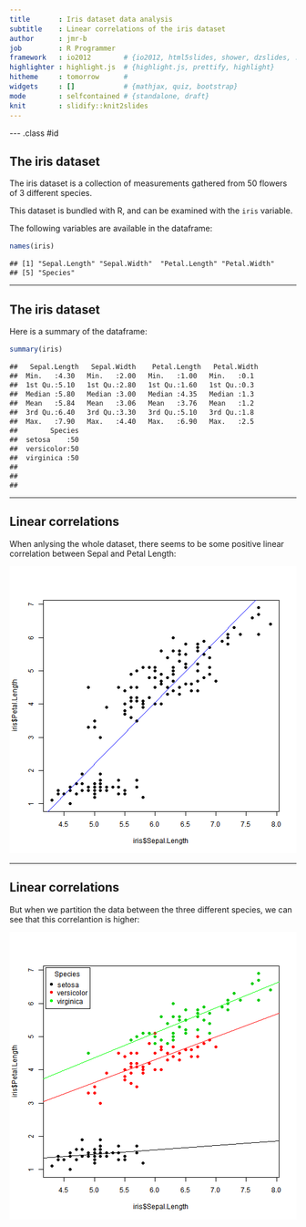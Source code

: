 ```yaml
---
title       : Iris dataset data analysis
subtitle    : Linear correlations of the iris dataset
author      : jmr-b
job         : R Programmer
framework   : io2012        # {io2012, html5slides, shower, dzslides, ...}
highlighter : highlight.js  # {highlight.js, prettify, highlight}
hitheme     : tomorrow      # 
widgets     : []            # {mathjax, quiz, bootstrap}
mode        : selfcontained # {standalone, draft}
knit        : slidify::knit2slides
---
```

--- .class #id 

## The iris dataset

The iris dataset is a collection of measurements gathered from 
50 flowers of 3 different species.

This dataset is bundled with R, and can be examined with the `iris` variable.

The following variables are available in the dataframe:


```r
names(iris)
```

```
## [1] "Sepal.Length" "Sepal.Width"  "Petal.Length" "Petal.Width" 
## [5] "Species"
```

---
## The iris dataset

Here is a summary of the dataframe:


```r
summary(iris)
```

```
##   Sepal.Length   Sepal.Width    Petal.Length   Petal.Width 
##  Min.   :4.30   Min.   :2.00   Min.   :1.00   Min.   :0.1  
##  1st Qu.:5.10   1st Qu.:2.80   1st Qu.:1.60   1st Qu.:0.3  
##  Median :5.80   Median :3.00   Median :4.35   Median :1.3  
##  Mean   :5.84   Mean   :3.06   Mean   :3.76   Mean   :1.2  
##  3rd Qu.:6.40   3rd Qu.:3.30   3rd Qu.:5.10   3rd Qu.:1.8  
##  Max.   :7.90   Max.   :4.40   Max.   :6.90   Max.   :2.5  
##        Species  
##  setosa    :50  
##  versicolor:50  
##  virginica :50  
##                 
##                 
## 
```

---

## Linear correlations

When anlysing the whole dataset, there seems to be some positive linear correlation
between Sepal and Petal Length:

![plot of chunk unnamed-chunk-3](assets/fig/unnamed-chunk-3.png) 

---

## Linear correlations

But when we partition the data between the three different species, we can see that
this correlantion is higher:

![plot of chunk unnamed-chunk-4](assets/fig/unnamed-chunk-4.png) 
